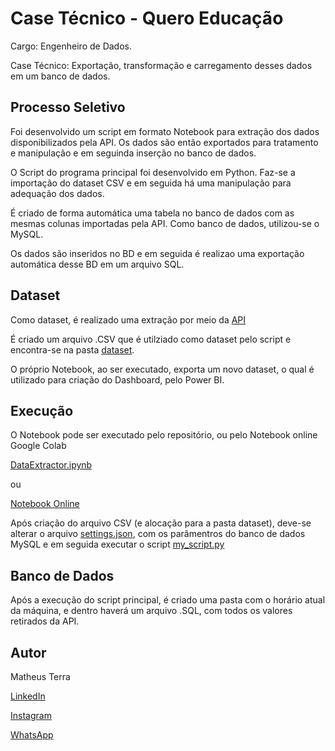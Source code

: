 # Case Técnico - Quero Educação

Cargo: Engenheiro de Dados.

Case Técnico: Exportação, transformação e carregamento desses dados em um banco de dados.

## Processo Seletivo

Foi desenvolvido um script em formato Notebook para extração dos dados disponibilizados pela API.
Os dados são então exportados para tratamento e manipulação e em seguinda inserção no banco de dados.

O Script do programa principal foi desenvolvido em Python. Faz-se a importação do dataset CSV e em seguida há uma manipulação para
adequação dos dados.

É criado de forma automática uma tabela no banco de dados com as mesmas colunas importadas pela API. 
Como banco de dados, utilizou-se o MySQL.

Os dados são inseridos no BD e em seguida é realizao uma exportação automática desse BD em um arquivo
SQL.

## Dataset

Como dataset, é realizado uma extração por meio da [API](http://dataeng.quero.com:5000/caged-data)

É criado um arquivo .CSV que é utilziado como dataset pelo script e encontra-se na pasta [dataset](https://github.com/matheusfterra/QueroEducacao/blob/master/dataset/EmployData.csv).

O próprio Notebook, ao ser executado, exporta um novo dataset, o qual é utilizado para criação do Dashboard, pelo Power BI.


## Execução

O Notebook pode ser executado pelo repositório, ou pelo Notebook online Google Colab

[DataExtractor.ipynb](/B4Bank.ipynb)

ou

[Notebook Online](https://colab.research.google.com/drive/1K-L0ad9kbSJh2aEi-WKNJGwmVbZpruBd?usp=sharing)

Após criação do arquivo CSV (e alocação para a pasta dataset), deve-se alterar o arquivo [settings.json](https://colab.research.google.com/drive/1K-L0ad9kbSJh2aEi-WKNJGwmVbZpruBd?usp=sharing), com os parâmentros
do banco de dados MySQL e em seguida executar o script [my_script.py](https://github.com/matheusfterra/QueroEducacao/blob/master/my_script.py)

## Banco de Dados

Após a execução do script principal, é criado uma pasta com o horário atual da máquina, e dentro
haverá um arquivo .SQL, com todos os valores retirados da API.

## Autor

Matheus Terra

[LinkedIn](https://www.linkedin.com/in/matheus-terra/)

[Instagram](https://www.instagram.com/engenheiro_automacao/)

[WhatsApp](https://api.whatsapp.com/send?phone=5564999667424)